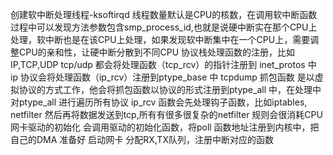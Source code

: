 创建软中断处理线程-ksoftirqd 
线程数量默认是CPU的核数，在调用软中断函数过程中可以发现方法参数包含smp_process_id,也就是说硬中断实在那个CPU上处理，软中断也是在该CPU上处理，如果发现软中断集中在一个CPU上，需要调整CPU的亲和性，让硬中断分散到不同CPU
协议栈处理函数的注册，比如IP,TCP,UDP
tcp/udp 都会将处理函数（tcp_rcv）的指针注册到 inet_protos 中
ip 协议会将处理函数（ip_rcv）注册到ptype_base 中
tcpdump 抓包函数 是以虚拟协议的方式工作，他会将抓包函数以协议的形式注册到ptype_all 中，在处理中对ptype_all 进行遍历所有协议
ip_rcv 函数会先处理钩子函数，比如iptables, netfilter 然后再将数据发送到tcp,所有有很多很复杂的netfilter 规则会很消耗CPU
网卡驱动的初始化
会调用驱动的初始化函数，将poll 函数地址注册到内核中，把自己的DMA 准备好
启动网卡
分配RX,TX队列，注册中断对应的函数
